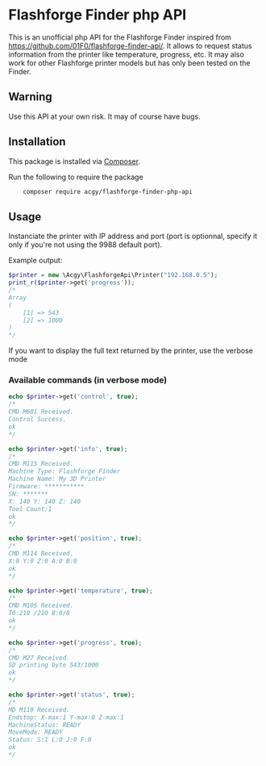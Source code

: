# Flashforge Finder php API
This is an unofficial php API for the Flashforge Finder inspired from https://github.com/01F0/flashforge-finder-api/. It allows to request status information from the printer like temperature, progress, etc. It may also work for other Flashforge printer models but has only been tested on the Finder.

## Warning
Use this API at your own risk. It may of course have bugs.

## Installation

This package is installed via [Composer](https://getcomposer.org/).

Run the following to require the package
```sh
    composer require acgy/flashforge-finder-php-api
```

## Usage
Instanciate the printer with IP address and port (port is optionnal, specify it only if you're not using the 9988 default port).

Example output:

```php
$printer = new \Acgy\FlashforgeApi\Printer("192.168.0.5");
print_r($printer->get('progress'));
/*
Array
(
    [1] => 543
    [2] => 1000
)
*/
```

If you want to display the full text returned by the printer, use the verbose mode

### Available commands (in verbose mode)
```php
echo $printer->get('control', true);
/*
CMD M601 Received.
Control Success.
ok
*/

echo $printer->get('info', true);
/*
CMD M115 Received.
Machine Type: Flashforge Finder
Machine Name: My 3D Printer
Firmware: ***********
SN: *******
X: 140 Y: 140 Z: 140
Tool Count:1
ok
*/

echo $printer->get('position', true);
/*
CMD M114 Received.
X:0 Y:0 Z:0 A:0 B:0
ok
*/

echo $printer->get('temperature', true);
/*
CMD M105 Received.
T0:210 /210 B:0/0
ok
*/

echo $printer->get('progress', true);
/*
CMD M27 Received.
SD printing byte 543/1000
ok
*/

echo $printer->get('status', true);
/*
MD M119 Received.
Endstop: X-max:1 Y-max:0 Z-max:1
MachineStatus: READY
MoveMode: READY
Status: S:1 L:0 J:0 F:0
ok
*/
```
